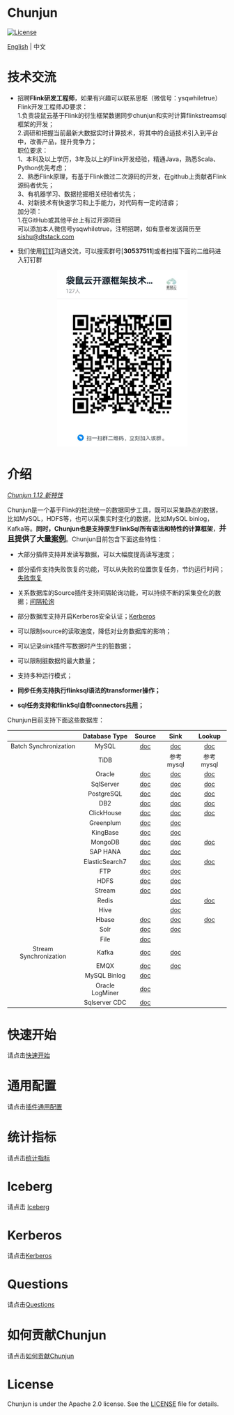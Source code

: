 Chunjun
============

[![License](https://img.shields.io/badge/license-Apache%202-4EB1BA.svg)](https://www.apache.org/licenses/LICENSE-2.0.html)

[English](README.md) | 中文

# 技术交流

- 招聘**Flink研发工程师**，如果有兴趣可以联系思枢（微信号：ysqwhiletrue）<BR>
  Flink开发工程师JD要求：<BR>
  1.负责袋鼠云基于Flink的衍生框架数据同步chunjun和实时计算flinkstreamsql框架的开发；<BR>
  2.调研和把握当前最新大数据实时计算技术，将其中的合适技术引入到平台中，改善产品，提升竞争力；<BR>
  职位要求：<BR>
  1、本科及以上学历，3年及以上的Flink开发经验，精通Java，熟悉Scala、Python优先考虑；<BR>
  2、熟悉Flink原理，有基于Flink做过二次源码的开发，在github上贡献者Flink源码者优先；<BR>
  3、有机器学习、数据挖掘相关经验者优先；<BR>
  4、对新技术有快速学习和上手能力，对代码有一定的洁癖；<BR>
  加分项：<BR>
  1.在GitHub或其他平台上有过开源项目<BR>
  可以添加本人微信号ysqwhiletrue，注明招聘，如有意者发送简历至[sishu@dtstack.com](mailto:sishu@dtstack.com)

- 我们使用[钉钉](https://www.dingtalk.com/)沟通交流，可以搜索群号[**30537511**]或者扫描下面的二维码进入钉钉群

  <div align=center>
     <img src=docs/images/ding.jpg width=300 />
   </div>

# 介绍

*[Chunjun 1.12 新特性](docs/changeLog.md)*

Chunjun是一个基于Flink的批流统一的数据同步工具，既可以采集静态的数据，比如MySQL，HDFS等，也可以采集实时变化的数据，比如MySQL binlog，Kafka等。**同时，Chunjun也是支持原生FlinkSql所有语法和特性的计算框架**，<big>**并且提供了大量[案例](Chunjun-examples)**</big>。Chunjun目前包含下面这些特性：

- 大部分插件支持并发读写数据，可以大幅度提高读写速度；

- 部分插件支持失败恢复的功能，可以从失败的位置恢复任务，节约运行时间；[失败恢复](docs/restore.md)

- 关系数据库的Source插件支持间隔轮询功能，可以持续不断的采集变化的数据；[间隔轮询](docs/offline/reader/mysqlreader.md)

- 部分数据库支持开启Kerberos安全认证；[Kerberos](docs/kerberos.md)

- 可以限制source的读取速度，降低对业务数据库的影响；

- 可以记录sink插件写数据时产生的脏数据；

- 可以限制脏数据的最大数量；

- 支持多种运行模式；

- **同步任务支持执行flinksql语法的transformer操作；**

- **sql任务支持和flinkSql自带connectors[共用](docs/conectorShare.md)；**

Chunjun目前支持下面这些数据库：

|                        | Database Type  | Source                                                    | Sink                                                      | Lookup
|:----------------------:|:--------------:|:---------------------------------------------------------:|:---------------------------------------------------------:|:---------------------------------------------------------:|
| Batch Synchronization  | MySQL          | [doc](docs/connectors/mysql/mysql-source.md)              | [doc](docs/connectors/mysql/mysql-sink.md)                |[doc](docs/connectors/mysql/mysql-lookup.md)               |
|                        | TiDB           |                                                           | 参考mysql                                                  |参考mysql                                                  |   
|                        | Oracle         | [doc](docs/connectors/oracle/oracle-source.md)            | [doc](docs/connectors/oracle/oracle-sink.md)              |[doc](docs/connectors/oracle/oracle-lookup.md)             |
|                        | SqlServer      | [doc](docs/connectors/sqlserver/sqlserver-source.md)      | [doc](docs/connectors/sqlserver/sqlserver-sink.md)        |[doc](docs/connectors/sqlserver/sqlserver-lookup.md)       |
|                        | PostgreSQL     | [doc](docs/connectors/postgres/postgres-source.md)        | [doc](docs/connectors/postgres/postgres-sink.md)          |[doc](docs/connectors/postgres/postgres-lookup.md)         |
|                        | DB2            | [doc](docs/connectors/db2/db2-source.md)                  | [doc](docs/connectors/db2/db2-sink.md)                    |[doc](docs/connectors/db2/db2-lookup.md)                   |
|                        | ClickHouse     | [doc](docs/connectors/clickhouse/clickhouse-source.md)    | [doc](docs/connectors/clickhouse/clickhouse-sink.md)      |[doc](docs/connectors/clickhouse/clickhouse-lookup.md)     |
|                        | Greenplum      | [doc](docs/connectors/greenplum/greenplum-source.md)      | [doc](docs/connectors/greenplum/greenplum-sink.md)        |                                                           |
|                        | KingBase       | [doc](docs/connectors/kingbase/kingbase-source.md)        | [doc](docs/connectors/kingbase/kingbase-sink.md)          |                                                           |
|                        | MongoDB        | [doc](docs/connectors/mongodb/mongodb-source.md)          | [doc](docs/connectors/mongodb/mongodb-sink.md)            |[doc](docs/connectors/mongodb/mongodb-lookup.md)           |
|                        | SAP HANA       | [doc](docs/connectors/saphana/saphana-source.md)          | [doc](docs/connectors/saphana/saphana-sink.md)            |                                                           |  
|                        | ElasticSearch7 | [doc](docs/connectors/elasticsearch7/es7-source.md)       | [doc](docs/connectors/elasticsearch7/es7-lookup.md)       |[doc](docs/connectors/elasticsearch7/es7-sink.md)          |
|                        | FTP            | [doc](docs/connectors/ftp/ftp-source.md)                  | [doc](docs/connectors/ftp/ftp-sink.md)                    |                                                           |
|                        | HDFS           | [doc](docs/connectors/hdfs/hdfs-source.md)                | [doc](docs/connectors/hdfs/hdfs-sink.md)                  |                                                           |
|                        | Stream         | [doc](docs/connectors/stream/stream-source.md)            | [doc](docs/connectors/stream/stream-sink.md)              |                                                           |
|                        | Redis          |                                                           | [doc](docs/connectors/redis/redis-sink.md)                |[doc](docs/connectors/redis/redis-lookup.md)               |
|                        | Hive           |                                                           | [doc](docs/connectors/hive/hive-sink.md)                  |                                                           |
|                        | Hbase          | [doc](docs/connectors/hbase/hbase-source.md)              | [doc](docs/connectors/hbase/hbase-sink.md)                |[doc](docs/connectors/hbase/hbase-lookup.md)               |
|                        | Solr           | [doc](docs/connectors/solr/solr-source.md)                | [doc](docs/connectors/solr/solr-sink.md)                  |                                                           |
|                        | File           |  [doc](docs/connectors/file/file-source.md)               |                                                           |                                                           |
| Stream Synchronization | Kafka          | [doc](docs/connectors/kafka/kafka-source.md)              | [doc](docs/connectors/kafka/kafka-sink.md)                |                                                           |
|                        | EMQX           | [doc](docs/connectors/emqx/emqx-source.md)                | [doc](docs/connectors/emqx/emqx-sink.md)                  |                                                           |
|                        | MySQL Binlog   | [doc](docs/connectors/binlog/binlog-source.md)            |                                                           |                                                           |
|                        | Oracle LogMiner | [doc](docs/connectors/logminer/LogMiner-source.md)       |                                                           |                                                           |
|                        | Sqlserver CDC | [doc](docs/connectors/sqlservercdc/SqlserverCDC-source.md) |                                                           |                                                           |      

# 快速开始

请点击[快速开始](docs/quickstart.md)

# 通用配置

请点击[插件通用配置](docs/generalconfig.md)

# 统计指标

请点击[统计指标](docs/statistics.md)

# Iceberg
请点击 [Iceberg](docs/iceberg.md)

# Kerberos

请点击[Kerberos](docs/kerberos.md)

# Questions

请点击[Questions](docs/questions.md)

# 如何贡献Chunjun

请点击[如何贡献Chunjun](docs/contribution.md)

# License

Chunjun is under the Apache 2.0 license. See
the [LICENSE](http://www.apache.org/licenses/LICENSE-2.0) file for details.
